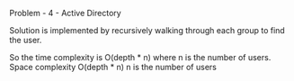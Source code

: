 Problem - 4 - Active Directory

Solution is implemented by recursively walking through each group to find the user.

So the time complexity is O(depth  * n) where n is the number of users. Space complexity O(depth * n) n is the number of users